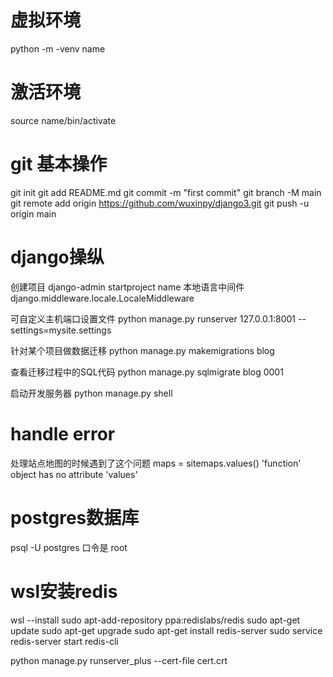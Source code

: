 # 虚拟环境
python -m -venv name

# 激活环境
source name/bin/activate

# git 基本操作
git init
git add README.md
git commit -m "first commit"
git branch -M main
git remote add origin https://github.com/wuxinpy/django3.git
git push -u origin main

# django操纵
创建项目
django-admin startproject name
本地语言中间件
django.middleware.locale.LocaleMiddleware 

可自定义主机端口设置文件
python manage.py runserver 127.0.0.1:8001 \--settings=mysite.settings

针对某个项目做数据迁移
python manage.py makemigrations blog

查看迁移过程中的SQL代码
python manage.py sqlmigrate blog 0001

启动开发服务器
python manage.py shell


# handle error
处理站点地图的时候遇到了这个问题
maps = sitemaps.values() 'function' object has no attribute 'values'


# postgres数据库
psql -U postgres
口令是 root

# wsl安装redis
wsl --install
sudo apt-add-repository ppa:redislabs/redis
sudo apt-get update
sudo apt-get upgrade
sudo apt-get install redis-server
sudo service redis-server start
redis-cli



python manage.py runserver_plus --cert-file cert.crt
